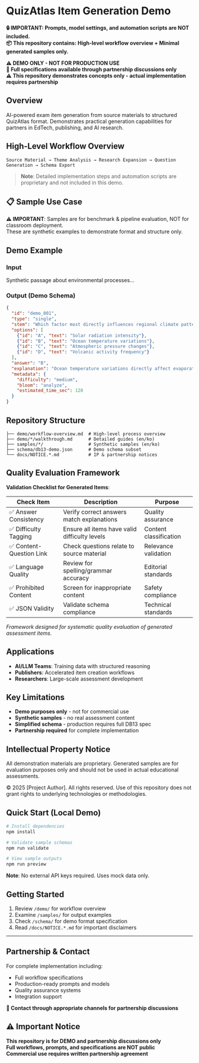 # QuizAtlas Item Generation Demo

**🔒 IMPORTANT: Prompts, model settings, and automation scripts are NOT included.**  
**📦 This repository contains: High-level workflow overview + Minimal generated samples only.**

**⚠️ DEMO ONLY - NOT FOR PRODUCTION USE**  
**📍 Full specifications available through partnership discussions only**  
**⚠️ This repository demonstrates concepts only - actual implementation requires partnership**

## Overview

AI-powered exam item generation from source materials to structured QuizAtlas format. Demonstrates practical generation capabilities for partners in EdTech, publishing, and AI research.

## High-Level Workflow Overview

```
Source Material → Theme Analysis → Research Expansion → Question Generation → Schema Export
```

> **Note**: Detailed implementation steps and automation scripts are proprietary and not included in this demo.

## 📋 Sample Use Case

**⚠️ IMPORTANT**: Samples are for benchmark & pipeline evaluation, NOT for classroom deployment.  
These are synthetic examples to demonstrate format and structure only.

## Demo Example

### Input
Synthetic passage about environmental processes...

### Output (Demo Schema)
```json
{
  "id": "demo_001",
  "type": "single", 
  "stem": "Which factor most directly influences regional climate patterns?",
  "options": [
    {"id": "A", "text": "Solar radiation intensity"},
    {"id": "B", "text": "Ocean temperature variations"},
    {"id": "C", "text": "Atmospheric pressure changes"},
    {"id": "D", "text": "Volcanic activity frequency"}
  ],
  "answer": "B",
  "explanation": "Ocean temperature variations directly affect evaporation and moisture distribution...",
  "metadata": {
    "difficulty": "medium",
    "bloom": "analyze", 
    "estimated_time_sec": 120
  }
}
```

## Repository Structure

```
├── demo/workflow-overview.md  # High-level process overview
├── demo/*/walkthrough.md      # Detailed guides (en/ko)
├── samples/*/                 # Synthetic samples (en/ko)
├── schema/db13-demo.json      # Demo schema subset
└── docs/NOTICE.*.md           # IP & partnership notices
```

## Quality Evaluation Framework

**Validation Checklist for Generated Items**:

| Check Item | Description | Purpose |
|------------|-------------|----------|
| ✅ Answer Consistency | Verify correct answers match explanations | Quality assurance |
| ✅ Difficulty Tagging | Ensure all items have valid difficulty levels | Content classification |
| ✅ Content-Question Link | Check questions relate to source material | Relevance validation |
| ✅ Language Quality | Review for spelling/grammar accuracy | Editorial standards |
| ✅ Prohibited Content | Screen for inappropriate content | Safety compliance |
| ✅ JSON Validity | Validate schema compliance | Technical standards |

*Framework designed for systematic quality evaluation of generated assessment items.*

## Applications

- **AI/LLM Teams**: Training data with structured reasoning
- **Publishers**: Accelerated item creation workflows
- **Researchers**: Large-scale assessment development

## Key Limitations

- **Demo purposes only** - not for commercial use
- **Synthetic samples** - no real assessment content  
- **Simplified schema** - production requires full DB13 spec
- **Partnership required** for complete implementation

## Intellectual Property Notice

All demonstration materials are proprietary. Generated samples are for evaluation purposes only and should not be used in actual educational assessments. 

© 2025 [Project Author]. All rights reserved. Use of this repository does not grant rights to underlying technologies or methodologies.

## Quick Start (Local Demo)

```bash
# Install dependencies
npm install

# Validate sample schemas
npm run validate

# View sample outputs
npm run preview
```

**Note**: No external API keys required. Uses mock data only.

## Getting Started

1. Review `/demo/` for workflow overview
2. Examine `/samples/` for output examples  
3. Check `/schema/` for demo format specification
4. Read `/docs/NOTICE.*.md` for important disclaimers

---

## Partnership & Contact

For complete implementation including:
- Full workflow specifications
- Production-ready prompts and models  
- Quality assurance systems
- Integration support

**📍 Contact through appropriate channels for partnership discussions**

## ⚠️ Important Notice

**This repository is for DEMO and partnership discussions only**  
**Full workflows, prompts, and specifications are NOT public**  
**Commercial use requires written partnership agreement**